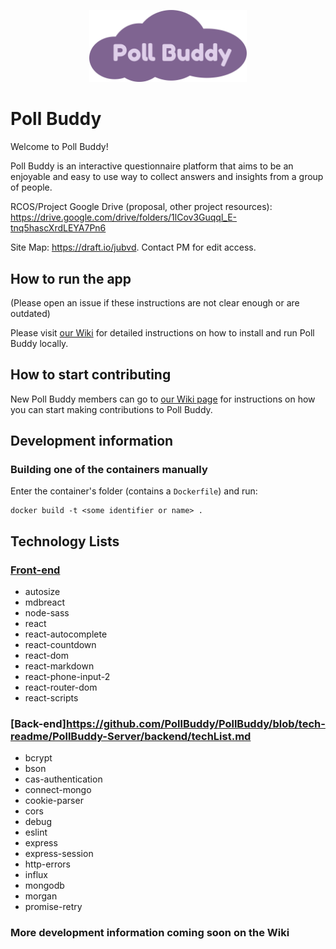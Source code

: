 <p align="center">
  <img src="https://github.com/PollBuddy/Resources/raw/main/Branding/Poll%20Buddy%20Logo.png" width="50%" title="Poll Buddy Logo">
</p>

# Poll Buddy
Welcome to Poll Buddy!

Poll Buddy is an interactive questionnaire platform that aims to be an enjoyable and easy to use way to collect answers and insights from a group of people.

RCOS/Project Google Drive (proposal, other project resources): https://drive.google.com/drive/folders/1lCov3Guqql_E-tnq5hascXrdLEYA7Pn6

Site Map: https://draft.io/jubvd. Contact PM for edit access.


## How to run the app

(Please open an issue if these instructions are not clear enough or are outdated)

Please visit [our Wiki](https://github.com/PollBuddy/PollBuddy/wiki/Installation-Instructions) for detailed instructions on how to install and run Poll Buddy locally.

## How to start contributing
New Poll Buddy members can go to [our Wiki page](https://github.com/PollBuddy/PollBuddy/wiki/Contribution-Guide) for instructions on how you can start making contributions to Poll Buddy.


## Development information

### Building one of the containers manually
Enter the container's folder (contains a `Dockerfile`) and run:
```
docker build -t <some identifier or name> .
```

## Technology Lists

### [Front-end](https://github.com/PollBuddy/PollBuddy/blob/tech-readme/PollBuddy-Server/frontend/techList.md)
- autosize
- mdbreact
- node-sass
- react
- react-autocomplete
- react-countdown
- react-dom
- react-markdown
- react-phone-input-2
- react-router-dom
- react-scripts

### [Back-end]https://github.com/PollBuddy/PollBuddy/blob/tech-readme/PollBuddy-Server/backend/techList.md
- bcrypt
- bson
- cas-authentication
- connect-mongo
- cookie-parser
- cors
- debug
- eslint
- express
- express-session
- http-errors
- influx
- mongodb
- morgan
- promise-retry



### More development information coming soon on the Wiki
